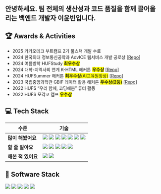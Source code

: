 ## 안녕하세요. 팀 전체의 생산성과 코드 품질을 함께 끌어올리는 백엔드 개발자 이윤빈입니다.


## 🏆 Awards & Activities
- 2025 카카오테크 부트캠프 2기 풀스택 개발 수료
- 2024 한국외대 정보통신공학과 AdvICE 웹서비스 개발 공로상 [[Repo](https://github.com/ICE-AdvICE/advICE-web)]
- 2024 여름방학 HUFStudy <span style="background-color: #FFFF00">**최우수상**</span>
- 2024 대학-지역사회 연계 K-HTML 해커톤 <span style="background-color: #FFFF00">**우수상**</span> [[Repo](https://github.com/K-HTML-ICE/Atthi)]
- 2024 HUFSummer 해커톤 <span style="background-color: #FFFF00">**최우수상**(AI교육원장상)</span> [[Repo](https://github.com/HUFSummer/Hufs-Summer-Hackathon)]
- 2023 국립중앙과학관 GBIF 데이터 활용 해커톤 <span style="background-color: #FFFF00">**우수상(2등)**</span> [[Repo](https://github.com/GBIF-smartpark/SmartPark)]
- 2022 HUFS “우리 함께, 코딩해봄” 튜터 활동
- 2022 HUFS 모각코 캠프 <span style="background-color: #FFFF00">**우수상**</span>

## 💻 Tech Stack

| 수준 | 기술 |
|------|------|
| **많이 해봤어요** | 	<img src="https://img.shields.io/badge/-Java-007396?style=flat-square&logo=java&logoColor=white"/> <img src="https://img.shields.io/badge/-Spring Boot-6DB33F?style=flat-square&logo=springboot&logoColor=white"/> <img src="https://img.shields.io/badge/-JPA-59666C?style=flat-square&logo=hibernate&logoColor=white"/> <img src="https://img.shields.io/badge/-MySQL-4479A1?style=flat-square&logo=mysql&logoColor=white"/> <img src="https://img.shields.io/badge/-Redis-DC382D?style=flat-square&logo=redis&logoColor=white"/> <img src="https://img.shields.io/badge/-Kafka-231F20?style=flat-square&logo=apachekafka&logoColor=white"/> <img src="https://img.shields.io/badge/-SSE-FF6F00?style=flat-square"/> |
| **할 줄 알아요** | <img src="https://img.shields.io/badge/-Python-3776AB?style=flat-square&logo=python&logoColor=white"/> <img src="https://img.shields.io/badge/-JavaScript-F7DF1E?style=flat-square&logo=javascript&logoColor=black"/> <img src="https://img.shields.io/badge/-HTML-E34F26?style=flat-square&logo=html5&logoColor=white"/> <img src="https://img.shields.io/badge/-CSS-1572B6?style=flat-square&logo=css3&logoColor=white"/> <img src="https://img.shields.io/badge/-React-61DAFB?style=flat-square&logo=react&logoColor=black"/> |
| **해본 적 있어요** | <img src="https://img.shields.io/badge/-Dart-0175C2?style=flat-square&logo=dart&logoColor=white"/> <img src="https://img.shields.io/badge/-Flutter-02569B?style=flat-square&logo=flutter&logoColor=white"/> |

## 🧰 Software Stack

<img src="https://img.shields.io/badge/-Discord-5865F2?style=flat-square&logo=discord&logoColor=white"/> <img src="https://img.shields.io/badge/-Slack-4A154B?style=flat-square&logo=slack&logoColor=white"/> <img src="https://img.shields.io/badge/-GitHub-181717?style=flat-square&logo=github&logoColor=white"/> <img src="https://img.shields.io/badge/-Figma-F24E1E?style=flat-square&logo=figma&logoColor=white"/> <img src="https://img.shields.io/badge/-Notion-000000?style=flat-square&logo=notion&logoColor=white"/>
